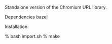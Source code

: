 Standalone version of the Chromium URL library.

Dependencies
  bazel

Installation:

  % bash import.sh
  % make
